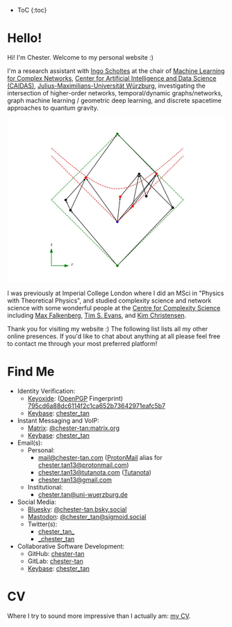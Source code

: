- ToC
  {:toc}

# Hello!

Hi! I'm Chester. Welcome to my personal website \:\)

I'm a research assistant with [Ingo Scholtes](https://www.ingoscholtes.net/) at the chair of [Machine Learning for Complex Networks](https://www.informatik.uni-wuerzburg.de/ml4nets/team/), [Center for Artificial Intelligence and Data Science (CAIDAS)](https://www.uni-wuerzburg.de/caidas/), [Julius-Maximilians-Universität Würzburg](https://www.uni-wuerzburg.de/), investigating the intersection of higher-order networks, temporal/dynamic graphs/networks, graph machine learning / geometric deep learning, and discrete spacetime approaches to quantum gravity.

![Spacetime Random Geometric Graph](./SRGG.jpg)

I was previously at Imperial College London where I did an MSci in \"Physics with Theoretical Physics\", and studied complexity science and network science with some wonderful people at the [Centre for Complexity Science](https://www.imperial.ac.uk/complexity-science) including [Max Falkenberg](https://orcid.org/0000-0002-2986-2494), [Tim S. Evans](http://netplexity.org/), and [Kim Christensen](https://www.imperial.ac.uk/people/k.christensen).

Thank you for visiting my website \:\) The following list lists all my other online presences. If you'd like to chat about anything at all please feel free to contact me through your most preferred platform!

# Find Me

- Identity Verification:
  - [Keyoxide](https://keyoxide.org): ([OpenPGP](https://openpgp.org) Fingerprint) [795cd6a88dc6114f2c1ca652b73642971eafc5b7](https://keyoxide.org/795cd6a88dc6114f2c1ca652b73642971eafc5b7)
  - [Keybase](https://keybase.io): [chester_tan](https://keybase.io/chester_tan)
- Instant Messaging and VoIP:
  - [Matrix](https://matrix.org): [@chester-tan:matrix.org](https://matrix.to/#/@chester-tan:matrix.org)
  - [Keybase](https://keybase.io): [chester_tan](https://keybase.io/chester_tan)
- Email(s):
  - Personal:
    - [mail@chester-tan.com](mailto:mail@chester-tan.com) \([ProtonMail](https://protonmail.com/) alias for [chester.tan13@protonmail.com](mailto:chester.tan13@protonmail.com)\)
    - [chester.tan13@tutanota.com](mailto:chester.tan13@tutanota.com) \([Tutanota](https://tutanota.com/)\)
    - [chester.tan13@gmail.com](mailto:chester.tan13@gmail.com)
  - Institutional:
    - [chester.tan@uni-wuerzburg.de](mailto:chester.tan@uni-wuerzburg.de)
- Social Media:
  - [Bluesky](https://bsky.app/): [@chester-tan.bsky.social](https://bsky.app/profile/chester-tan.bsky.social)
  - [Mastodon](https://joinmastodon.org/): [@chester_tan@sigmoid.social](https://sigmoid.social/@chester_tan)
  - Twitter(s):
    - [chester_tan\_](https://twitter.com/chester_tan_)
    - [\_chester_tan](https://twitter.com/_chester_tan)
- Collaborative Software Development:
  - GitHub: [chester-tan](https://github.com/chester-tan)
  - GitLab: [chester-tan](https://gitlab.com/chester-tan)
  - [Keybase](https://keybase.io): [chester_tan](https://keybase.io/chester_tan)

<!---
# My Blog

If you'd like you can also visit [my blog](https://chester-tan.com/blog) and subscribe to its [atom feed](https://chester-tan.com/feed.xml) \:\)
--->

# CV

Where I try to sound more impressive than I actually am: [my CV](https://chester-tan.com/CV).

